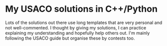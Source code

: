 # My USACO solutions in C++/Python
Lots of the solutions out there use long templates that are very personal and not well-commented. I thought by giving my solutions, I can practice explaining my understanding and hopefully help others out.
I'm mainly following the USACO guide but organise these by contests too.
